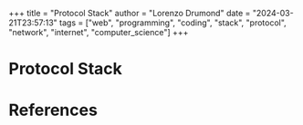 +++
title = "Protocol Stack"
author = "Lorenzo Drumond"
date = "2024-03-21T23:57:13"
tags = ["web",  "programming",  "coding",  "stack",  "protocol",  "network",  "internet",  "computer_science"]
+++


# Protocol Stack

# References
